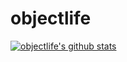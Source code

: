 # objectlife

[![objectlife's github stats](https://github-readme-stats.vercel.app/api?username=wangyuyan666&show_icons=true&theme=tokyonight)](https://github.com/wangyuyan666)
